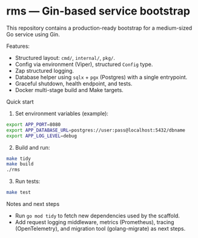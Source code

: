 # rms — Gin-based service bootstrap

This repository contains a production-ready bootstrap for a medium-sized Go service using Gin.

Features:

- Structured layout: `cmd/`, `internal/`, `pkg/`.
- Config via environment (Viper), structured `Config` type.
- Zap structured logging.
- Database helper using `sqlx` + `pgx` (Postgres) with a single entrypoint.
- Graceful shutdown, health endpoint, and tests.
- Docker multi-stage build and Make targets.

Quick start

1. Set environment variables (example):

```bash
export APP_PORT=8080
export APP_DATABASE_URL=postgres://user:pass@localhost:5432/dbname
export APP_LOG_LEVEL=debug
```

2. Build and run:

```bash
make tidy
make build
./rms
```

3. Run tests:

```bash
make test
```

Notes and next steps

- Run `go mod tidy` to fetch new dependencies used by the scaffold.
- Add request logging middleware, metrics (Prometheus), tracing (OpenTelemetry), and migration tool (golang-migrate) as next steps.
